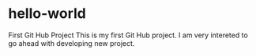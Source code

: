 # hello-world
First Git Hub Project
This is my first Git Hub project. I am very intereted to go ahead with developing new project.
